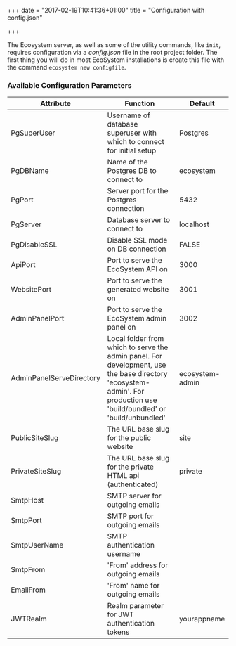 +++
date = "2017-02-19T10:41:36+01:00"
title = "Configuration with config.json"

+++

The Ecosystem server, as well as some of the utility commands, like `init`, requires configuration via a *config.json* file in the root project folder.  The first thing you will do in most EcoSystem installations is create this file with the command `ecosystem new configfile`.

### Available Configuration Parameters


| Attribute                | Function                                 | Default         |
| ------------------------ | ---------------------------------------- | --------------- |
| PgSuperUser              | Username of database superuser with which to connect for initial setup | Postgres        |
| PgDBName                 | Name of the Postgres DB to connect to    | ecosystem       |
| PgPort                   | Server port for the Postgres connection  | 5432            |
| PgServer                 | Database server to connect to            | localhost       |
| PgDisableSSL             | Disable SSL mode on DB connection        | FALSE           |
| ApiPort                  | Port to serve the EcoSystem API on       | 3000            |
| WebsitePort              | Port to serve the generated website on   | 3001            |
| AdminPanelPort           | Port to serve the EcoSystem admin panel on | 3002            |
| AdminPanelServeDirectory | Local folder from which to serve the admin panel. For development, use the base directory 'ecosystem-admin'. For production use 'build/bundled' or 'build/unbundled' | ecosystem-admin |
| PublicSiteSlug           | The URL base slug for the public website | site            |
| PrivateSiteSlug          | The URL base slug for the private HTML api (authenticated) | private         |
| SmtpHost                 | SMTP server for outgoing emails          |                 |
| SmtpPort                 | SMTP port for outgoing emails            |                 |
| SmtpUserName             | SMTP authentication username             |                 |
| SmtpFrom                 | 'From' address for outgoing emails       |                 |
| EmailFrom                | 'From' name for outgoing emails          |                 |
| JWTRealm                 | Realm parameter for JWT authentication tokens | yourappname     |